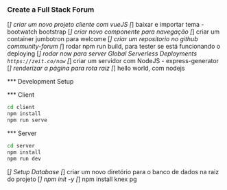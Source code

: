 ### Create a Full Stack Forum

[*] criar um novo projeto cliente com vueJS
[*] baixar e importar tema - bootwatch bootstrap
[*] criar novo componente para navegação
[*] criar um container jumbotron para welcome
[*] criar um repositorio no github community-forum
[*] rodar npm run build, para tester se está funcionando o deploying
[*] rodar now para server Global Serverless Deployments `https://zeit.co/now`
[*] criar um servidor com NodeJS - express-generator
[*] renderizar a página para rota raiz
[*] hello world, com nodejs

*** Development Setup

*** Client 
```sh
cd client
npm install
npm run serve
```

*** Server
```sh
cd server
npm install
npm run dev
```

[*] Setup Database
    [*] criar um novo diretório para o banco de dados na raiz do projeto
    [*] npm init -y
    [*] npm install knex pg